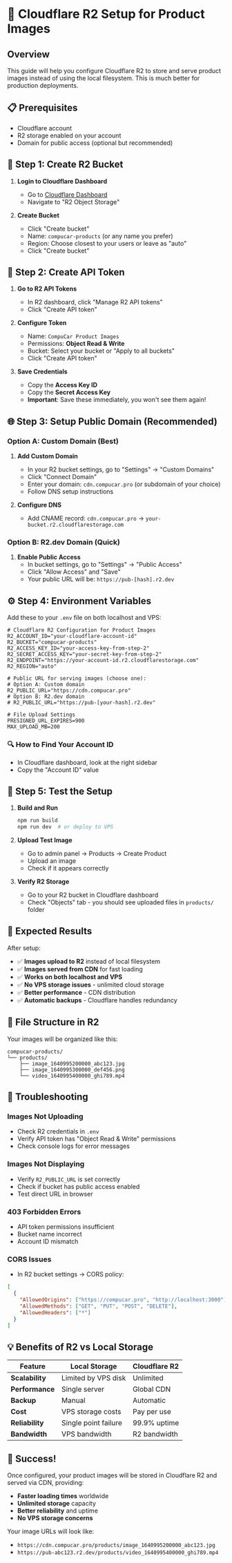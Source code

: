 # 🚀 Cloudflare R2 Setup for Product Images

## Overview
This guide will help you configure Cloudflare R2 to store and serve product images instead of using the local filesystem. This is much better for production deployments.

## 📋 Prerequisites
- Cloudflare account
- R2 storage enabled on your account
- Domain for public access (optional but recommended)

## 🔧 Step 1: Create R2 Bucket

1. **Login to Cloudflare Dashboard**
   - Go to [Cloudflare Dashboard](https://dash.cloudflare.com/)
   - Navigate to "R2 Object Storage"

2. **Create Bucket**
   - Click "Create bucket"
   - Name: `compucar-products` (or any name you prefer)
   - Region: Choose closest to your users or leave as "auto"
   - Click "Create bucket"

## 🔑 Step 2: Create API Token

1. **Go to R2 API Tokens**
   - In R2 dashboard, click "Manage R2 API tokens"
   - Click "Create API token"

2. **Configure Token**
   - Name: `CompuCar Product Images`
   - Permissions: **Object Read & Write**
   - Bucket: Select your bucket or "Apply to all buckets"
   - Click "Create API token"

3. **Save Credentials**
   - Copy the **Access Key ID**
   - Copy the **Secret Access Key**
   - **Important**: Save these immediately, you won't see them again!

## 🌐 Step 3: Setup Public Domain (Recommended)

### Option A: Custom Domain (Best)
1. **Add Custom Domain**
   - In your R2 bucket settings, go to "Settings" → "Custom Domains"
   - Click "Connect Domain"
   - Enter your domain: `cdn.compucar.pro` (or subdomain of your choice)
   - Follow DNS setup instructions

2. **Configure DNS**
   - Add CNAME record: `cdn.compucar.pro` → `your-bucket.r2.cloudflarestorage.com`

### Option B: R2.dev Domain (Quick)
1. **Enable Public Access**
   - In bucket settings, go to "Settings" → "Public Access"
   - Click "Allow Access" and "Save"
   - Your public URL will be: `https://pub-[hash].r2.dev`

## ⚙️ Step 4: Environment Variables

Add these to your `.env` file on both localhost and VPS:

```env
# Cloudflare R2 Configuration for Product Images
R2_ACCOUNT_ID="your-cloudflare-account-id"
R2_BUCKET="compucar-products"
R2_ACCESS_KEY_ID="your-access-key-from-step-2"
R2_SECRET_ACCESS_KEY="your-secret-key-from-step-2"
R2_ENDPOINT="https://your-account-id.r2.cloudflarestorage.com"
R2_REGION="auto"

# Public URL for serving images (choose one):
# Option A: Custom domain
R2_PUBLIC_URL="https://cdn.compucar.pro"
# Option B: R2.dev domain
# R2_PUBLIC_URL="https://pub-[your-hash].r2.dev"

# File Upload Settings
PRESIGNED_URL_EXPIRES=900
MAX_UPLOAD_MB=200
```

### 🔍 How to Find Your Account ID
- In Cloudflare dashboard, look at the right sidebar
- Copy the "Account ID" value

## 🧪 Step 5: Test the Setup

1. **Build and Run**
   ```bash
   npm run build
   npm run dev  # or deploy to VPS
   ```

2. **Upload Test Image**
   - Go to admin panel → Products → Create Product
   - Upload an image
   - Check if it appears correctly

3. **Verify R2 Storage**
   - Go to your R2 bucket in Cloudflare dashboard
   - Check "Objects" tab - you should see uploaded files in `products/` folder

## 🎯 Expected Results

After setup:
- ✅ **Images upload to R2** instead of local filesystem
- ✅ **Images served from CDN** for fast loading
- ✅ **Works on both localhost and VPS** 
- ✅ **No VPS storage issues** - unlimited cloud storage
- ✅ **Better performance** - CDN distribution
- ✅ **Automatic backups** - Cloudflare handles redundancy

## 🔧 File Structure in R2

Your images will be organized like this:
```
compucar-products/
└── products/
    ├── image_1640995200000_abc123.jpg
    ├── image_1640995300000_def456.png
    └── video_1640995400000_ghi789.mp4
```

## 🚨 Troubleshooting

### Images Not Uploading
- Check R2 credentials in `.env`
- Verify API token has "Object Read & Write" permissions
- Check console logs for error messages

### Images Not Displaying
- Verify `R2_PUBLIC_URL` is set correctly
- Check if bucket has public access enabled
- Test direct URL in browser

### 403 Forbidden Errors
- API token permissions insufficient
- Bucket name incorrect
- Account ID mismatch

### CORS Issues
- In R2 bucket settings → CORS policy:
```json
[
  {
    "AllowedOrigins": ["https://compucar.pro", "http://localhost:3000"],
    "AllowedMethods": ["GET", "PUT", "POST", "DELETE"],
    "AllowedHeaders": ["*"]
  }
]
```

## 💡 Benefits of R2 vs Local Storage

| Feature | Local Storage | Cloudflare R2 |
|---------|---------------|----------------|
| **Scalability** | Limited by VPS disk | Unlimited |
| **Performance** | Single server | Global CDN |
| **Backup** | Manual | Automatic |
| **Cost** | VPS storage costs | Pay per use |
| **Reliability** | Single point failure | 99.9% uptime |
| **Bandwidth** | VPS bandwidth | R2 bandwidth |

## 🎉 Success!

Once configured, your product images will be stored in Cloudflare R2 and served via CDN, providing:
- **Faster loading times** worldwide
- **Unlimited storage** capacity  
- **Better reliability** and uptime
- **No VPS storage concerns**

Your image URLs will look like:
- `https://cdn.compucar.pro/products/image_1640995200000_abc123.jpg`
- `https://pub-abc123.r2.dev/products/video_1640995400000_ghi789.mp4`
